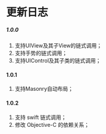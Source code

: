 # 更新日志

##### 1.0.0
1. 支持UIView及其子View的链式调用；
2. 支持手势的链式调用；
3. 支持UIControl及其子类的链式调用；

#### 1.0.1
1. 支持Masonry自动布局；


#### 1.0.2
1. 支持 swift 链式调用；
2. 修改 Objective-C 的依赖关系；